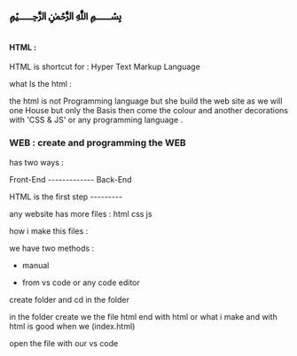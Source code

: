 #																								﷽

#### HTML :


HTML is shortcut  for : Hyper Text Markup Language   

what Is the html :

the html is not Programming  language  but she build  the  web site  as we will one House  but only the Basis then come the colour and another decorations  with 'CSS & JS' or any programming language .

### WEB : create and programming  the WEB 

has two ways  :

Front-End  ------------- Back-End

HTML is the first step ---------

any website has more files : html css js 

how i make this files : 

we have two methods : 

- manual 

-  from vs code or any code editor 

  create folder and cd in the folder 

  in the folder create we the file html end with html or what i make  and with html is good when we (index.html)

  open the file with our vs code 

  




